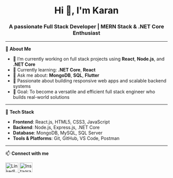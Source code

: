 <h1 align="center">Hi 👋, I'm Karan</h1>
<h3 align="center">A passionate Full Stack Developer | MERN Stack & .NET Core Enthusiast</h3>

---

🌟 **About Me**

- 🔭 I’m currently working on full stack projects using **React**, **Node.js**, and **.NET Core**
- 🌱 Currently learning: **.NET Core**, **React**
- 💬 Ask me about: **MongoDB**, **SQL**, **Flutter**
- 🚀 Passionate about building responsive web apps and scalable backend systems
- 🎯 Goal: To become a versatile and efficient full stack engineer who builds real-world solutions

---

💼 **Tech Stack**

- **Frontend**: React.js, HTML5, CSS3, JavaScript
- **Backend**: Node.js, Express.js, .NET Core
- **Database**: MongoDB, MySQL, SQL Server
- **Tools & Platforms**: Git, GitHub, VS Code, Postman

---

📫 **Connect with me**

<p align="left">
  <a href="https://www.linkedin.com/in/karan-songara-985317270/" target="_blank">
    <img src="https://raw.githubusercontent.com/rahuldkjain/github-profile-readme-generator/master/src/images/icons/Social/linked-in-alt.svg" alt="LinkedIn" height="30" width="40" />
  </a>
  <a href="https://www.instagram.com/karan._.songara/" target="_blank">
    <img src="https://raw.githubusercontent.com/rahuldkjain/github-profile-readme-generator/master/src/images/icons/Social/instagram.svg" alt="Instagram" height="30" width="40" />
  </a>
</p>

